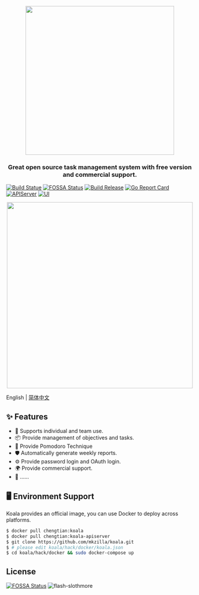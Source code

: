 <p align="center">
  <a href="http://koala.mkzilla.com">
    <img width="400" src="https://s2.ax1x.com/2019/12/30/llkCuT.jpg">
  </a>
</p>

<h3 align="center">Great open source task management system with free version and commercial support.</h3>

[![Build Statue](https://travis-ci.org//mkzilla/koala.svg?branch=master)](https://travis-ci.org/mkzilla/koala)
[![FOSSA Status](https://app.fossa.com/api/projects/git%2Bgithub.com%2Fmkzilla%2Fkoala.svg?type=shield)](https://app.fossa.com/projects/git%2Bgithub.com%2Fmkzilla%2Fkoala?ref=badge_shield)
[![Build Release](https://img.shields.io/github/release/chengyumeng/koala.svg)](https://github.com/mkzilla/koala/releases)
[![Go Report Card](https://goreportcard.com/badge/github.com/mkzilla/koala)](https://goreportcard.com/report/github.com/mkzilla/koala)
[![APIServer](https://github.com/mkzilla/koala/workflows/APIServer/badge.svg)](https://github.com/mkzilla/koala/actions)
[![UI](https://github.com/mkzilla/koala/workflows/UI/badge.svg)](https://github.com/mkzilla/koala/actions)

<p align="center">
  <a href="http://koala.mkzilla.com">
    <img width="500" src="https://s2.ax1x.com/2019/12/30/ll3uHs.md.jpg">
  </a>
</p>

English | [简体中文](./README-zh_CN.md)

## ✨ Features

- 🌈 Supports individual and team use.
- 📦 Provide management of objectives and tasks.
- 🍅 Provide Pomodoro Technique
- 🛡 Automatically generate weekly reports.
- ⚙️ Provide password login and OAuth login.
- 🌍 Provide commercial support.
- 🎨 ……

## 🖥 Environment Support

Koala provides an official image, you can use Docker to deploy across platforms. 

```bash
$ docker pull chengtian:koala
$ docker pull chengtian:koala-apiserver
$ git clone https://github.com/mkzilla/koala.git
$ # please edit koala/hack/docker/koala.json
$ cd koala/hack/docker && sudo docker-compose up

```

## License
[![FOSSA Status](https://app.fossa.io/api/projects/git%2Bgithub.com%2Fmkzilla%2Fkoala.svg?type=large)](https://app.fossa.io/projects/git%2Bgithub.com%2Fmkzilla%2Fkoala?ref=badge_large) ![flash-slothmore](flash-slothmore.jpg)
